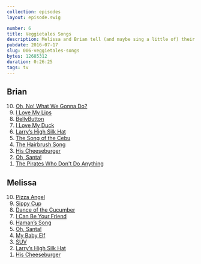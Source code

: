 ```yaml
---
collection: episodes
layout: episode.swig

number: 6
title: Veggietales Songs
description: Melissa and Brian tell (and maybe sing a little of) their favorite Veggietales songs.
pubdate: 2016-07-17
slug: 006-veggietales-songs
bytes: 12685312
duration: 0:26:25
tags: tv
---
```


## Brian
<ol reversed>
<li><a href="https://www.youtube.com/watch?v=wv8gXqwu0IM">Oh, No! What We Gonna Do?</a>
<li><a href="https://www.youtube.com/watch?v=j1FGaCNN1aw">I Love My Lips</a>
<li><a href="https://www.youtube.com/watch?v=n5uujMb_hbo">BellyButton</a>
<li><a href="https://www.youtube.com/watch?v=Zr1at7PzkRQ">I Love My Duck</a>
<li><a href="https://www.youtube.com/watch?v=i9KqphtT5fs">Larry’s High Silk Hat</a>
<li><a href="https://www.youtube.com/watch?v=_uv8Ej4CEoQ">The Song of the Cebu</a>
<li><a href="https://www.youtube.com/watch?v=LtHr7gluh08">The Hairbrush Song</a>
<li><a href="https://www.youtube.com/watch?v=CmIKR458M0A">His Cheeseburger</a>
<li><a href="https://www.youtube.com/watch?v=uD5pqOsW1PU">Oh, Santa!</a>
<li><a href="https://www.youtube.com/watch?v=XaWU1CmrJNc">The Pirates Who Don't Do Anything</a>
</ol>

## Melissa
<ol reversed>
<li><a href="https://www.youtube.com/watch?v=jEUJTo6-stg">Pizza Angel</a>
<li><a href="https://www.youtube.com/watch?v=3OamI2qV340">Sippy Cup</a>
<li><a href="https://www.youtube.com/watch?v=13DvXLdr_H4">Dance of the Cucumber</a>
<li><a href="https://www.youtube.com/watch?v=MbJNlJ5yVUk">I Can Be Your Friend</a>
<li><a href="https://www.youtube.com/watch?v=1GFSCsNABVE">Haman’s Song</a>
<li><a href="https://www.youtube.com/watch?v=uD5pqOsW1PU">Oh, Santa!</a>
<li><a href="https://www.youtube.com/watch?v=HP5hQMi-8lE">My Baby Elf</a>
<li><a href="https://www.youtube.com/watch?v=P0NfaKiPIMc">SUV</a>
<li><a href="https://www.youtube.com/watch?v=i9KqphtT5fs">Larry’s High Silk Hat</a>
<li><a href="https://www.youtube.com/watch?v=CmIKR458M0A">His Cheeseburger</a>
</ol>